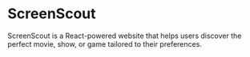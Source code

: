 # ScreenScout
ScreenScout is a React-powered website that helps users discover the perfect movie, show, or game tailored to their preferences.
